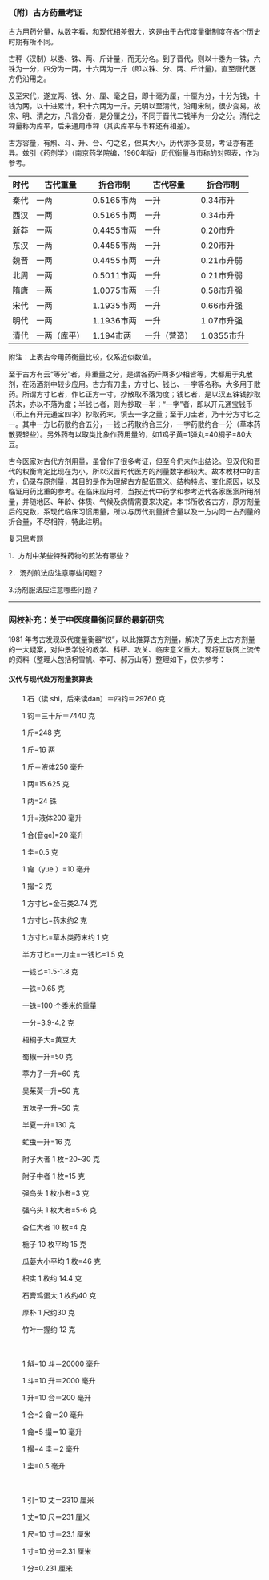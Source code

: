 ### 〔附〕古方药量考证

古方用药分量，从数字看，和现代相差很大，这是由于古代度量衡制度在各个历史时期有所不同。

古秤〈汉制）以黍、铢、两、斤计量，而无分名。到了晋代，则以十黍为一铢，六铢为一分，四分为一两，十六两为一斤（即以铢、分、两、斤计量)。直至唐代医方仍沿用之。

及至宋代，遂立两、钱、分、厘、毫之目，即十毫为厘，十厘为分，十分为钱，十钱为两，以十进累计，积十六两为一斤。元明以至清代，沿用宋制，很少变易，故宋、明、清之方，凡言分者，是分厘之分，不同于晋代二钱半为一分之分。清代之秤量称为库平，后来通用市秤（其实库平与市秤还有相差）。

古方容量，有斛、斗、升、合、勺之名，但其大小，历代亦多变易，考证亦有差异。兹引《药剂学》（南京药学院编，1960年版）历代衡量与市称的对照表，作为参考。

|时代|古代重量|折合市制|古代容量|折合市制|
|---|---|---|---|---|
|秦代|一两|0.5165市两|一升|0.34市升|
|西汉|一两|0.5165市两|一升|0.34市升|
|新莽|一两|0.4455市两|一升|0.20市升|
|东汉|一两|0.4455市两|一升|0.20市升|
|魏晋|一两|0.4455市两|一升|0.21市升弱|
|北周|一两|0.5011市两|一升|0.21市升弱|
|隋唐|一两|1.0075市两|一升|0.58市升强|
|宋代|一两|1.1935市两|一升|0.66市升强|
|明代|一两|1.1936市两|一升|1.07市升强|
|清代|一两（库平）|1.194市两|一升（营造）|1.0355市升|

附注：上表古今用药衡量比较，仅系近似数值。

至于古方有云“等分”者，非重量之分，是谓各药斤两多少相皆等，大都用于丸散剂，在汤酒剂中较少应用。古方有刀圭，方寸匕、钱匕、一字等名称，大多用于散药。所谓方寸匕者，作匕正方一寸，抄散取不落为度；钱匕者，是以汉五铢钱抄取药末，亦以不落为度；半钱匕者，则为抄取一半；“一字”者，即以开元通宝钱币（币上有开元通宝四字）抄取药末，填去一字之量；至于刀圭者，乃十分方寸匕之一。其中一方匕药散约合五分，一钱匕药散约合三分，一字药散约合一分（草本药散要轻些）。另外药有以取类比象作药用量的，如1鸡子黄=1弹丸=40桐子=80大豆。

古今医家对古代方剂用量，虽曾作了很多考证，但至今仍未作出结论。但汉代和晋代的权衡肯定比现在为小，所以汉晋时代医方的剂量数字都较大。故本教材中的古方，仍录存原剂量，其目的是作为理解古方配伍意义、结构特点、变化原因，以及临证用药比重的参考。在临床应用时，当按近代中药学和参考近代各家医案所用剂量，并随地区、年龄、体质、气候及病情需要来决定。本书所收各古方，原方剂量后的克数，系现代临床习惯用量，所以与历代剂量折合量以及一方内同一古剂量的折合量，不尽相符，特此注明。

复习思考题

1．方剂中某些特殊药物的煎法有哪些？

2．汤剂煎法应注意哪些问题？

3.汤剂服法应注意哪些问题？



------

### 网校补充：关于中医度量衡问题的最新研究

1981 年考古发现汉代度量衡器“权”，以此推算古方剂量，解决了历史上古方剂量的一大疑案，对仲景学说的教学、科研、攻关、临床意义重大。现将互联网上流传的资料（整理人包括柯雪帆、李可、郝万山等）整理如下，仅供参考：

#### 汉代与现代处方剂量换算表

　　1 石（读 shi，后来读dan）＝四钧＝29760 克 

　　1 钧＝三十斤＝7440 克 

　　1 斤=248 克 

　　1 斤=16 两 

　　1 斤＝液体250 毫升 

　　1 两=15.625 克 

　　1 两=24 铢 

　　1 升=液体200 毫升 

　　1 合(音ge)=20 毫升 

　　1 圭=0.5 克 

　　1 龠（yue ）=10 毫升 

　　1 撮=2 克 

　　1 方寸匕=金石类2.74 克 

　　1 方寸匕=药末约2 克 

　　1 方寸匕=草木类药末约 1 克 

　　半方寸匕=一刀圭=一钱匕=1.5 克 

　　一钱匕=1.5-1.8 克 

　　一铢=0.65 克 

　　一铢=100 个黍米的重量 

　　一分=3.9-4.2 克 

　　梧桐子大=黄豆大 

　　蜀椒一升=50 克 

　　葶力子一升=60 克 

　　吴茱萸一升=50 克 

　　五味子一升=50 克 

　　半夏一升=130 克 

　　虻虫一升=16 克 

　　附子大者 1 枚=20~30 克 

　　附子中者 1 枚=15 克 

　　强乌头 1 枚小者=3 克 

　　强乌头 1 枚大者=5-6 克 

　　杏仁大者 10 枚=4 克 

　　栀子 10 枚平均 15 克 

　　瓜蒌大小平均 1 枚=46 克 

　　枳实 1 枚约 14.4 克 

　　石膏鸡蛋大 1 枚约40 克 

　　厚朴 1 尺约30 克 

　　竹叶一握约 12 克 

　　

　　1 斛=10 斗＝20000 毫升 

　　1 斗=10 升＝2000 毫升 

　　1 升=10 合＝200 毫升 

　　1 合=2 龠＝20 毫升 

　　1 龠=5 撮＝10 毫升 

　　1 撮=4 圭＝2 毫升 

　　1 圭=0.5 毫升 

　　

　　1 引=10 丈＝2310 厘米 

　　1 丈=10 尺＝231 厘米 

　　1 尺=10 寸＝23.1 厘米 

　　1 寸=10 分＝2.31 厘米 

　　1 分=0.231 厘米 

　　